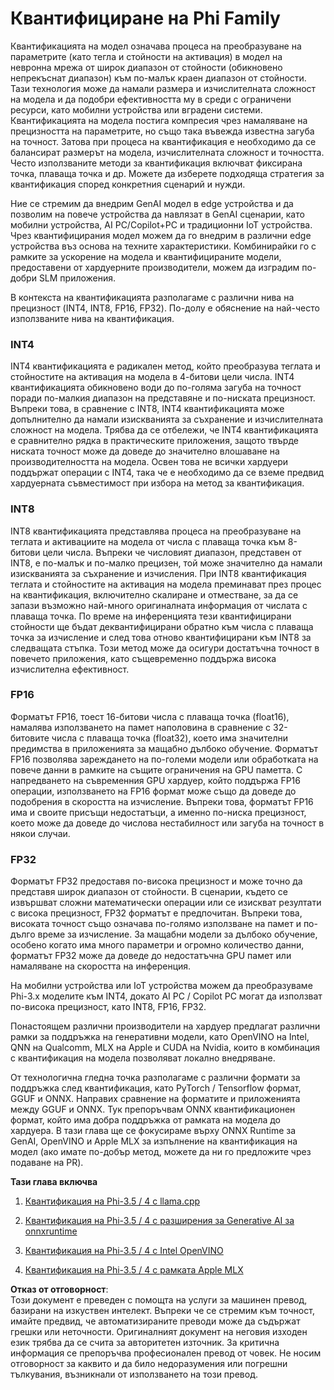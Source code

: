 # **Квантифициране на Phi Family**

Квантификацията на модел означава процеса на преобразуване на параметрите (като тегла и стойности на активация) в модел на невронна мрежа от широк диапазон от стойности (обикновено непрекъснат диапазон) към по-малък краен диапазон от стойности. Тази технология може да намали размера и изчислителната сложност на модела и да подобри ефективността му в среди с ограничени ресурси, като мобилни устройства или вградени системи. Квантификацията на модела постига компресия чрез намаляване на прецизността на параметрите, но също така въвежда известна загуба на точност. Затова при процеса на квантификация е необходимо да се балансират размерът на модела, изчислителната сложност и точността. Често използваните методи за квантификация включват фиксирана точка, плаваща точка и др. Можете да изберете подходяща стратегия за квантификация според конкретния сценарий и нужди.

Ние се стремим да внедрим GenAI модел в edge устройства и да позволим на повече устройства да навлязат в GenAI сценарии, като мобилни устройства, AI PC/Copilot+PC и традиционни IoT устройства. Чрез квантифицирания модел можем да го внедрим в различни edge устройства въз основа на техните характеристики. Комбинирайки го с рамките за ускорение на модела и квантифицираните модели, предоставени от хардуерните производители, можем да изградим по-добри SLM приложения.

В контекста на квантификацията разполагаме с различни нива на прецизност (INT4, INT8, FP16, FP32). По-долу е обяснение на най-често използваните нива на квантификация.

### **INT4**

INT4 квантификацията е радикален метод, който преобразува теглата и стойностите на активация на модела в 4-битови цели числа. INT4 квантификацията обикновено води до по-голяма загуба на точност поради по-малкия диапазон на представяне и по-ниската прецизност. Въпреки това, в сравнение с INT8, INT4 квантификацията може допълнително да намали изискванията за съхранение и изчислителната сложност на модела. Трябва да се отбележи, че INT4 квантификацията е сравнително рядка в практическите приложения, защото твърде ниската точност може да доведе до значително влошаване на производителността на модела. Освен това не всички хардуери поддържат операции с INT4, така че е необходимо да се вземе предвид хардуерната съвместимост при избора на метод за квантификация.

### **INT8**

INT8 квантификацията представлява процеса на преобразуване на теглата и активациите на модела от числа с плаваща точка към 8-битови цели числа. Въпреки че числовият диапазон, представен от INT8, е по-малък и по-малко прецизен, той може значително да намали изискванията за съхранение и изчисления. При INT8 квантификация теглата и стойностите на активация на модела преминават през процес на квантификация, включително скалиране и отместване, за да се запази възможно най-много оригиналната информация от числата с плаваща точка. По време на инференцията тези квантифицирани стойности ще бъдат деквантифицирани обратно към числа с плаваща точка за изчисление и след това отново квантифицирани към INT8 за следващата стъпка. Този метод може да осигури достатъчна точност в повечето приложения, като същевременно поддържа висока изчислителна ефективност.

### **FP16**

Форматът FP16, тоест 16-битови числа с плаваща точка (float16), намалява използването на памет наполовина в сравнение с 32-битовите числа с плаваща точка (float32), което има значителни предимства в приложенията за мащабно дълбоко обучение. Форматът FP16 позволява зареждането на по-големи модели или обработката на повече данни в рамките на същите ограничения на GPU паметта. С напредването на съвременния GPU хардуер, който поддържа FP16 операции, използването на FP16 формат може също да доведе до подобрения в скоростта на изчисление. Въпреки това, форматът FP16 има и своите присъщи недостатъци, а именно по-ниска прецизност, което може да доведе до числова нестабилност или загуба на точност в някои случаи.

### **FP32**

Форматът FP32 предоставя по-висока прецизност и може точно да представя широк диапазон от стойности. В сценарии, където се извършват сложни математически операции или се изискват резултати с висока прецизност, FP32 форматът е предпочитан. Въпреки това, високата точност също означава по-голямо използване на памет и по-дълго време за изчисление. За мащабни модели за дълбоко обучение, особено когато има много параметри и огромно количество данни, форматът FP32 може да доведе до недостатъчна GPU памет или намаляване на скоростта на инференция.

На мобилни устройства или IoT устройства можем да преобразуваме Phi-3.x моделите към INT4, докато AI PC / Copilot PC могат да използват по-висока прецизност, като INT8, FP16, FP32.

Понастоящем различни производители на хардуер предлагат различни рамки за поддръжка на генеративни модели, като OpenVINO на Intel, QNN на Qualcomm, MLX на Apple и CUDA на Nvidia, които в комбинация с квантификация на модела позволяват локално внедряване.

От технологична гледна точка разполагаме с различни формати за поддръжка след квантификация, като PyTorch / Tensorflow формат, GGUF и ONNX. Направих сравнение на форматите и приложенията между GGUF и ONNX. Тук препоръчвам ONNX квантификационен формат, който има добра поддръжка от рамката на модела до хардуера. В тази глава ще се фокусираме върху ONNX Runtime за GenAI, OpenVINO и Apple MLX за изпълнение на квантификация на модел (ако имате по-добър метод, можете да ни го предложите чрез подаване на PR).

**Тази глава включва**

1. [Квантификация на Phi-3.5 / 4 с llama.cpp](./UsingLlamacppQuantifyingPhi.md)

2. [Квантификация на Phi-3.5 / 4 с разширения за Generative AI за onnxruntime](./UsingORTGenAIQuantifyingPhi.md)

3. [Квантификация на Phi-3.5 / 4 с Intel OpenVINO](./UsingIntelOpenVINOQuantifyingPhi.md)

4. [Квантификация на Phi-3.5 / 4 с рамката Apple MLX](./UsingAppleMLXQuantifyingPhi.md)

**Отказ от отговорност**:  
Този документ е преведен с помощта на услуги за машинен превод, базирани на изкуствен интелект. Въпреки че се стремим към точност, имайте предвид, че автоматизираните преводи може да съдържат грешки или неточности. Оригиналният документ на неговия изходен език трябва да се счита за авторитетен източник. За критична информация се препоръчва професионален превод от човек. Не носим отговорност за каквито и да било недоразумения или погрешни тълкувания, възникнали от използването на този превод.